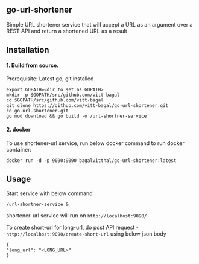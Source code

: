 ## go-url-shortener
Simple URL shortener service that will accept a URL as an argument over a REST API and return a shortened URL as a result

## Installation 
#### 1. Build from source.
Prerequisite: Latest go, git installed
```
export GOPATH=<dir_to_set_as_GOPATH>
mkdir -p $GOPATH/src/github.com/vitt-bagal
cd $GOPATH/src/github.com/vitt-bagal
git clone https://github.com/vitt-bagal/go-url-shortener.git
cd go-url-shortener.git
go mod download && go build -o /url-shortner-service
```
#### 2. docker
To use shortener-url service, run below docker command to run docker container:
```
docker run -d -p 9090:9090 bagalvitthal/go-url-shortener:latest
``` 
## Usage
Start service with below command
```
/url-shortner-service &
```
shortener-url service will run on `http://localhost:9090/`

To create short-url for long-url, do post API request - `http://localhost:9090/create-short-url` using below json body
```
{
"long_url": "<LONG_URL>"
}
```

